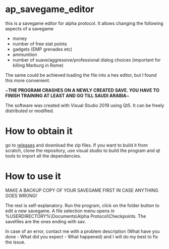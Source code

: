 # ap_savegame_editor

this is a savegame editor for alpha protocol. It allows changing the following aspects of a savegame
* money
* number of free stat points
* gadgets (EMP grenades etc)
* ammunition
* number of suave/aggressive/professional dialog choices (important for killing Marburg in Rome)

The same could be achieved loading the file into a hex editor, but I found this more convenient.

~**THE PROGRAM CRASHES ON A NEWLY CREATED SAVE. YOU HAVE TO FINISH TRAINING AT LEAST AND GO TILL SAUDI ARABIA**~

The software was created with Visual Studio 2019 using Qt5. It can be freely distributed or modified.

# How to obtain it

go to [releases](https://github.com/odom11/ap_savegame_editor/releases) and download the zip files. If you want to build
it from scratch, clone the repository, use visual studio to build the program and qt tools to import all the dependencies.

# How to use it

MAKE A BACKUP COPY OF YOUR SAVEGAME FIRST IN CASE ANYTHING GOES WRONG! 

The rest is self-explanatory. Run the program, click on the folder button to edit a new savegame. A file selection menu opens in %USERDIRECTORY%\Documents\Alpha Protocol\Checkpoints. The savefiles are the ones ending with sav. 

In case of an error, contact me with a problem description (What have you done - What did you expect - What happened) and I will do my best to fix the issue.
